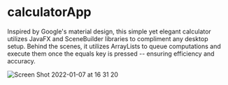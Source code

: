 # calculatorApp

Inspired by Google's material design, this simple yet elegant calculator utilizes JavaFX and SceneBuilder libraries to compliment any desktop setup. Behind the scenes, it utilizes ArrayLists to queue computations and execute them once the equals key is pressed -- ensuring efficiency and accuracy. 


![Screen Shot 2022-01-07 at 16 31 20](https://user-images.githubusercontent.com/21183506/148623944-1dde8906-3ed6-4dcb-95b8-52ededabc4f1.png)
